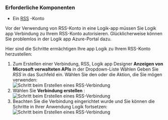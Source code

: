 ### <a name="prerequisites"></a>Erforderliche Komponenten

- Ein [RSS](https://wikipedia.org/wiki/RSS) -Konto  


Vor der Verwendung von RSS-Konto in eine Logik-app müssen Sie Logik app Verbindung zu Ihrem RSS-Konto autorisieren. Glücklicherweise können Sie problemlos in der Logik app Azure-Portal dazu.  

Hier sind die Schritte ermächtigen Ihre app Logik zu Ihrem RSS-Konto herzustellen:  
1. Zum Erstellen einer Verbindung, RSS, Logik app Designer **Anzeigen von Microsoft verwalteten APIs** in der Dropdown-Liste Wählen Geben Sie *RSS* in das Suchfeld ein. Wählen Sie den oder die Aktion, die Sie mögen verwenden:  
![Schritt beim Erstellen eines RSS-Verbindung](./media/connectors-create-api-rss/rss-1.png)  
2. Wählen Sie **Verbindung erstellen** :  
![Schritt beim Erstellen eines RSS-Verbindung](./media/connectors-create-api-rss/rss-2.png)  
3. Beachten Sie die Verbindung eingerichtet wurde und Sie können die Schritte in Ihrer Anwendung Logik fortsetzen:  
 ![Schritt beim Erstellen eines RSS-Verbindung](./media/connectors-create-api-rss/rss-3.png)  
